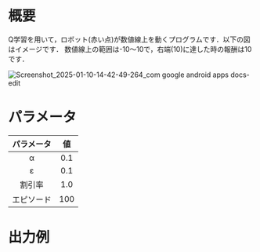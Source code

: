# 概要
Q学習を用いて，ロボット(赤い点)が数値線上を動くプログラムです．以下の図はイメージです．
数値線上の範囲は-10〜10で，右端(10)に達した時の報酬は10です．
  
  
![Screenshot_2025-01-10-14-42-49-264_com google android apps docs-edit](https://github.com/user-attachments/assets/4087b09b-3363-4aac-8fdf-55aac404ff51)



#  パラメータ

| パラメータ | 値 |
|:----:|:----:| 
| α | 0.1 |
| ε | 0.1 |
| 割引率 | 1.0 |
| エピソード | 100 |


# 出力例
